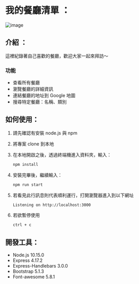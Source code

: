 # 我的餐廳清單 ：

![image](https://upload.cc/i1/2022/01/08/Jec3mf.png)


## 介紹 ：

這裡紀錄著自己喜歡的餐廳，歡迎大家一起來拜訪～

### 功能 

- 查看所有餐廳
- 瀏覽餐廳的詳細資訊
- 連結餐廳的地址到 Google 地圖
- 搜尋特定餐廳：名稱、類別

## 如何使用：

1. 請先確認有安裝 node.js 與 npm
2. 將專案 clone 到本地
3. 在本地開啟之後，透過終端機進入資料夾，輸入：

   ```bash
   npm install
   ```

4. 安裝完畢後，繼續輸入：

   ```bash
   npm run start
   ```

5. 若看見此行訊息則代表順利運行，打開瀏覽器進入到以下網址

   ```bash
   Listening on http://localhost:3000
   ```

6. 若欲暫停使用

   ```bash
   ctrl + c
   ```

## 開發工具：

- Node.js 10.15.0
- Express 4.17.2
- Express-Handlebars 3.0.0
- Bootstrap 5.1.3
- Font-awesome 5.8.1
